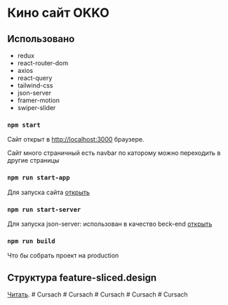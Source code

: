 # Кино сайт OKKO

## Использовано

- redux
- react-router-dom
- axios
- react-query
- tailwind-css
- json-server
- framer-motion
- swiper-slider

### `npm start`

Сайт открыт
в [http://localhost:3000](http://localhost:3000) браузере.

Сайт много страничный есть navbar по каторому можно переходить в другие страницы

### `npm run start-app`

Для запуска сайта [открыть](http://localhost:3000)

### `npm run start-server`

Для запуска json-server:
использован в качество beck-end [открыть](http://localhost:4200)

### `npm run build`

Что бы собрать проект на production

## Структура feature-sliced.design

[Читать](https://feature-sliced.design/docs/get-started).
#   C u r s a c h  
 #   C u r s a c h  
 #   C u r s a c h  
 #   C u r s a c h  
 #   C u r s a c h  
 